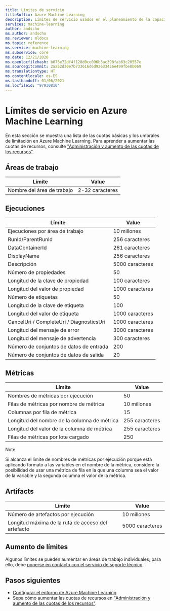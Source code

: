 ```yaml
---
title: Límites de servicio
titleSuffix: Azure Machine Learning
description: Límites de servicio usados en el planeamiento de la capacidad y los límites máximos de solicitudes y respuestas de Azure Machine Learning.
services: machine-learning
author: andscho
ms.author: andscho
ms.reviewer: mldocs
ms.topic: reference
ms.service: machine-learning
ms.subservice: core
ms.date: 12/21/2020
ms.openlocfilehash: b675e72df4f128d0ce096b3ac398fab63c20557e
ms.sourcegitcommit: 2aa52d30e7b733616d6d92633436e499fbe8b069
ms.translationtype: HT
ms.contentlocale: es-ES
ms.lasthandoff: 01/06/2021
ms.locfileid: "97930810"
---
```

# <a name="service-limits-in-azure-machine-learning"></a>Límites de servicio en Azure Machine Learning

En esta sección se muestra una lista de las cuotas básicas y los umbrales de limitación en Azure Machine Learning. Para aprender a aumentar las cuotas de recursos, consulte ["Administración y aumento de las cuotas de los recursos"](how-to-manage-quotas.md).

## <a name="workspaces"></a>Áreas de trabajo
| Límite | Value |
| --- | --- |
| Nombre del área de trabajo | 2-32 caracteres |

## <a name="runs"></a>Ejecuciones
| Límite | Value |
| --- | --- |
| Ejecuciones por área de trabajo | 10 millones |
| RunId/ParentRunId | 256 caracteres |
| DataContainerId | 261 caracteres |
| DisplayName |256 caracteres|
| Descripción |5000 caracteres|
| Número de propiedades |50 |
| Longitud de la clave de propiedad |100 caracteres |
| Longitud del valor de propiedad |1000 caracteres |
| Número de etiquetas |50 |
| Longitud de la clave de etiqueta |100 |
| Longitud del valor de etiqueta |1000 caracteres |
| CancelUri / CompleteUri / DiagnosticsUri |1000 caracteres |
| Longitud del mensaje de error |3000 caracteres |
| Longitud del mensaje de advertencia |300 caracteres |
| Número de conjuntos de datos de entrada |200 |
| Número de conjuntos de datos de salida |20 |


## <a name="metrics"></a>Métricas
| Límite | Value |
| --- | --- |
| Nombres de métricas por ejecución |50|
| Filas de métricas por nombre de métrica |10 millones|
| Columnas por fila de métrica |15|
| Longitud del nombre de la columna de métrica |255 caracteres |
| Longitud del valor de la columna de métrica |255 caracteres |
| Filas de métricas por lote cargado | 250 |

> [!NOTE]
> Si alcanza el límite de nombres de métricas por ejecución porque está aplicando formato a las variables en el nombre de la métrica, considere la posibilidad de usar una métrica de fila en la que una columna sea el valor de la variable y la segunda columna el valor de la métrica.

## <a name="artifacts"></a>Artifacts

| Límite | Value |
| --- | --- |
| Número de artefactos por ejecución |10 millones|
| Longitud máxima de la ruta de acceso del artefacto |5000 caracteres |

## <a name="limit-increases"></a>Aumento de límites
Algunos límites se pueden aumentar en áreas de trabajo individuales; para ello, debe [ponerse en contacto con el servicio de soporte técnico](https://ms.portal.azure.com/#blade/Microsoft_Azure_Support/HelpAndSupportBlade/newsupportrequest/). 

## <a name="next-steps"></a>Pasos siguientes

- [Configurar el entorno de Azure Machine Learning](how-to-configure-environment.md)
- Sepa cómo aumentar las cuotas de recursos en ["Administración y aumento de las cuotas de los recursos"](how-to-manage-quotas.md).


